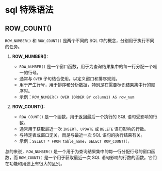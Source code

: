 # sql 特殊语法

## ROW_COUNT()

`ROW_NUMBER()` 和 `ROW_COUNT()` 是两个不同的 SQL 中的概念，分别用于执行不同的任务。

1. **ROW_NUMBER():**
   - `ROW_NUMBER()` 是一个窗口函数，用于为查询结果集中的每一行分配一个唯一的行号。
   - 通常与 `OVER` 子句结合使用，以定义窗口和排序规则。
   - 用于产生行号，用于排序和分析数据，特别是在需要标识结果集中行的顺序时。
   - 示例：`ROW_NUMBER() OVER (ORDER BY column1) AS row_num`

2. **ROW_COUNT():**
   - `ROW_COUNT()` 是一个函数，用于返回最后一个执行的 SQL 语句受影响的行数。
   - 通常用于获取最近一次 `INSERT`、`UPDATE` 或 `DELETE` 语句影响的行数。
   - 与特定表或窗口无关，而是与最近一次 SQL 语句的执行结果有关。
   - 示例：`SELECT * FROM table_name; SELECT ROW_COUNT();`

总的来说，`ROW_NUMBER()` 是一个用于为查询结果集中的每一行分配行号的窗口函数，而 `ROW_COUNT()` 是一个用于获取最近一次 SQL 语句影响的行数的函数。它们在功能和用途上有很大的区别。